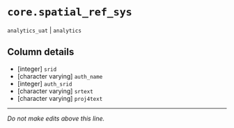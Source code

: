 # `core.spatial_ref_sys`
`analytics_uat` | `analytics`

## Column details
* [integer]   `srid`
* [character varying] `auth_name`
* [integer]   `auth_srid`
* [character varying] `srtext`
* [character varying] `proj4text`

-------------------------------------------------------------------------------
*Do not make edits above this line.*
